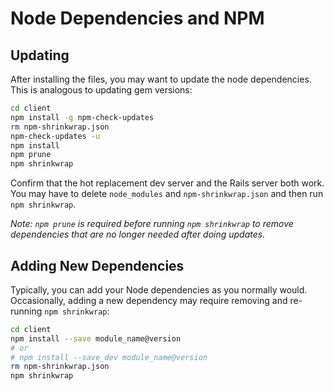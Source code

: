 # Node Dependencies and NPM
## Updating
After installing the files, you may want to update the node dependencies. This is analogous to updating gem versions:

```bash
cd client
npm install -g npm-check-updates
rm npm-shrinkwrap.json
npm-check-updates -u
npm install
npm prune
npm shrinkwrap
```

Confirm that the hot replacement dev server and the Rails server both work. You may have to delete `node_modules` and `npm-shrinkwrap.json` and then run `npm shrinkwrap`.

*Note: `npm prune` is required before running `npm shrinkwrap` to remove dependencies that are no longer needed after doing updates.*

## Adding New Dependencies
Typically, you can add your Node dependencies as you normally would. Occasionally, adding a new dependency may require removing and re-running `npm shrinkwrap`:

```bash
cd client
npm install --save module_name@version
# or
# npm install --save_dev module_name@version
rm npm-shrinkwrap.json
npm shrinkwrap
```
